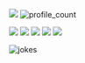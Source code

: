 <!--
<h3 align="left">About me 👨‍💻:</h3>

- [x] 👋 Hi, my name is **Panithi** *(pa-ni-ti)*. I now live in Bangkok, Thailand 🇹🇭.
- [x] 🔎 *```Panichito```* is my name combined with the word *```despacito```* to remind me that when I do something, don't rush and pay attention to my surroundings (comparable to *a slow, steady step*).
- [x] 👀 Interested in *Quantum Programming & Computing*
- [x] 🌱 Currently learning *Linear Algebra & Combinatorial Optimization*
- [x] 📚 Computer engineering is the major. Like any other software developer, I have primarily published work on developing websites and applications. Frankly, this work does not motivate me as much as employing algorithms to solve difficulties (especially math & ad hoc problems).
- [x] 💞️ Looking to collaborate on <a href="https://www.linkedin.com/in/panithi-suwanno-89171a1a3/" target="_blank"><img src="https://img.shields.io/badge/LinkedIn-%230077B5.svg?&style=flat-square&logo=linkedin&logoColor=white" alt="LinkedIn"></a> 
- [x] 📫 How to reach me panithi.suw@mail.kmutt.ac.th, panithi.suwa@kmutt.ac.th
-->
<img src="https://badgen.net/badge/hello/world/blue?icon=gitlab"> <img src="https://komarev.com/ghpvc/?username=panichito&color=red" alt="profile_count">

<img src="https://shields.io/badge/style-plastic-green?logo=appveyor&style=plastic"> <img src="https://img.shields.io/badge/rating-%E2%98%85%E2%98%85%E2%98%85%E2%98%85%E2%98%85-brightgreen">
<img src="https://shields.io/badge/-yellowgreen-yellowgreen">
<img src="https://shields.io/badge/-orange-orange">
<img src="https://shields.io/badge/-blueviolet-blueviolet">

<img align="center" src="https://readme-jokes.vercel.app/api" alt="jokes">

<!--
[![Top Langs](https://github-readme-stats.vercel.app/api/top-langs/?username=panichito&layout=compact&theme=dark)](https://github.com/panichito/github-readme-stats)
![GitHub stats](https://github-readme-stats.vercel.app/api?username=panichito&show_icons=true&theme=dark)
![snake gif](https://github.com/panichito/panichito/blob/output/github-contribution-grid-snake.svg)

<p align="center"><a href="https://qiskit.org/documentation/" target="_blank" rel="noreferrer"> <img src="https://images.credly.com/size/340x340/images/aca2f220-633e-4157-ace3-312dd75b0b4c/image.png" alt="myfb" width="250" height="250"> </a></p>

-->
